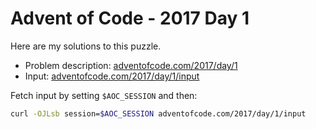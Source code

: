 # Advent of Code - 2017 Day 1
Here are my solutions to this puzzle.

* Problem description: [adventofcode.com/2017/day/1](https://adventofcode.com/2017/day/1)
* Input: [adventofcode.com/2017/day/1/input](https://adventofcode.com/2017/day/1/input)

Fetch input by setting `$AOC_SESSION` and then:
```bash
curl -OJLsb session=$AOC_SESSION adventofcode.com/2017/day/1/input
```
